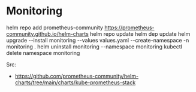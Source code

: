# Monitoring
helm repo add prometheus-community https://prometheus-community.github.io/helm-charts
helm repo update
helm dep update
helm upgrade --install monitoring --values values.yaml --create-namespace -n monitoring .
helm uninstall monitoring --namespace monitoring
kubectl delete namespace monitoring


Src:
- https://github.com/prometheus-community/helm-charts/tree/main/charts/kube-prometheus-stack